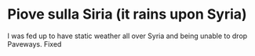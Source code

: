 # Piove sulla Siria (it rains upon Syria)

I was fed up to have static weather all over Syria and being unable to drop Paveways.
Fixed

